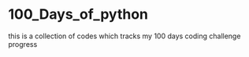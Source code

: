 # 100_Days_of_python
this is a collection of codes which tracks my 100 days coding challenge progress
